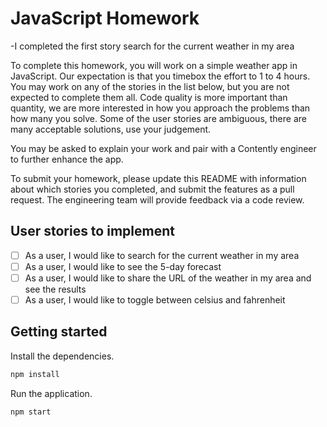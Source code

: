 # JavaScript Homework
-I completed the first story search for the current weather in my area


To complete this homework, you will work on a simple weather app in JavaScript. Our expectation is that you timebox the effort to 1 to 4 hours. You may work on any of the stories in the list below, but you are not expected to complete them all. Code quality is more important than quantity, we are more interested in how you approach the problems than how many you solve. Some of the user stories are ambiguous, there are many acceptable solutions, use your judgement.

You may be asked to explain your work and pair with a Contently engineer to further enhance the app.

To submit your homework, please update this README with information about which stories you completed, and submit the features as a pull request. The engineering team will provide feedback via a code review.

## User stories to implement

- [ ] As a user, I would like to search for the current weather in my area
- [ ] As a user, I would like to see the 5-day forecast
- [ ] As a user, I would like to share the URL of the weather in my area and see the results
- [ ] As a user, I would like to toggle between celsius and fahrenheit

## Getting started

Install the dependencies.

```bash
npm install
```

Run the application.

```bash
npm start
```